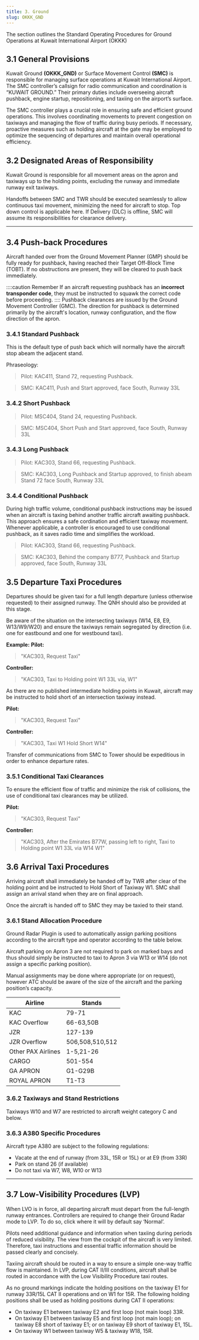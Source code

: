 ```yaml
---
title: 3. Ground
slug: OKKK_GND
---
```

The section outlines the Standard Operating Procedures for Ground Operations at Kuwait International Airport (OKKK)

## 3.1 General Provisions

Kuwait Ground **(OKKK_GND)** or Surface Movement Control **(SMC)** is responsible for managing surface operations at Kuwait International Airport. The SMC controller’s callsign for radio communication and coordination is “KUWAIT GROUND.” Their primary duties include overseeing aircraft pushback, engine startup, repositioning, and taxiing on the airport’s surface.

The SMC controller plays a crucial role in ensuring safe and efficient ground operations. This involves coordinating movements to prevent congestion on taxiways and managing the flow of traffic during busy periods. If necessary, proactive measures such as holding aircraft at the gate may be employed to optimize the sequencing of departures and maintain overall operational efficiency.


## 3.2 Designated Areas of Responsibility

Kuwait Ground is responsible for all movement areas on the apron and taxiways up to the holding points, excluding the runway and immediate runway exit taxiways.

Handoffs between SMC and TWR should be executed seamlessly to allow continuous taxi movement, minimizing the need for aircraft to stop. Top down control is applicable here. If Delivery (DLC) is offline, SMC will assume its responsibilities for clearance delivery.

---

## 3.4 Push-back Procedures

Aircraft handed over from the Ground Movement Planner (GMP) should be fully ready for pushback, having reached their Target Off-Block Time (TOBT). If no obstructions are present, they will be cleared to push back immediately.

::::caution Remember
If an aircraft requesting pushback has an **incorrect transponder code**, they must be instructed to squawk the correct code before proceeding.
::::
Pushback clearances are issued by the Ground Movement Controller (GMC). The direction for pushback is determined primarily by the aircraft's location, runway configuration, and the flow direction of the apron.

### 3.4.1 Standard Pushback

This is the default type of push back which will normally have the aircraft stop abeam the adjacent stand.

Phraseology:

>Pilot: KAC411, Stand 72, requesting Pushback.

>SMC: KAC411, Push and Start approved, face South, Runway 33L

### 3.4.2 Short Pushback

>Pilot: MSC404, Stand 24, requesting Pushback.

>SMC: MSC404, Short Push and Start approved, face South, Runway 33L

### 3.4.3  Long Pushback

>Pilot: KAC303, Stand 66, requesting Pushback.

>SMC: KAC303, Long Pushback and Startup approved, to finish abeam Stand 72 face South, Runway 33L

### 3.4.4 Conditional Pushback

During high traffic volume, conditional pushback instructions may be issued when an aircraft is taxing behind another traffic aircraft awaiting pushback. This approach ensures a safe cordination and efficient taxiway movement. Whenever applicable, a controller is encouraged to use conditional pushback, as it saves radio time and simplifies the workload.

>Pilot: KAC303, Stand 66, requesting Pushback.

>SMC: KAC303, Behind the company B777, Pushback and Startup approved, face South, Runway 33L

## 3.5 Departure Taxi Procedures
Departures should be given taxi for a full length departure (unless otherwise requested)
to their assigned runway. The QNH should also be provided at this stage.

Be aware of the situation on the intersecting taxiways (W14, E8, E9, W13/W9/W20) and
ensure the taxiways remain segregated by direction (i.e. one for eastbound and one for
westbound taxi).

**Example:**
**Pilot:**
> "KAC303, Request Taxi"

**Controller:**
> "KAC303, Taxi to Holding point W1 33L via, W1"

As there are no published intermediate holding points in Kuwait, aircraft may be instructed to hold short of an intersection taxiway instead.

**Pilot:**
> "KAC303, Request Taxi"

**Controller:**
> "KAC303, Taxi W1 Hold Short W14"

Transfer of communications from SMC to Tower should be expeditious in order to
enhance departure rates.

### 3.5.1 Conditional Taxi Clearances

To ensure the efficient flow of traffic and minimize the risk of collisions, the use of conditional taxi clearances may be utilized.

**Pilot:**
> "KAC303, Request Taxi"

**Controller:**
> "KAC303, After the Emirates B77W, passing left to right, Taxi to Holding point W1 33L via W14 W1"


## 3.6 Arrival Taxi Procedures
Arriving aircraft shall immediately be handed off by TWR after clear of the holding point and be instructed to Hold Short of Taxiway W1. SMC shall assign an arrival stand when they are on final approach.

Once the aircraft is handed off to SMC they may be taxied to their stand.

### 3.6.1 Stand Allocation Procedure

Ground Radar Plugin is used to automatically assign parking positions according to the aircraft type and operator according to the table below.

Aircraft parking on Apron 3 are not required to park on marked bays and thus should simply be instructed to taxi to Apron 3 via W13 or W14 (do not assign a specific
parking position).

Manual assignments may be done where appropriate (or on request), however ATC should be aware of the size of the aircraft and the parking position’s capacity.



| **Airline**        	| **Stands**      	|
|--------------------	|-----------------	|
| KAC                	|      79-71      	|
| KAC Overflow       	|    66-63,50B    	|
| JZR                	|     127-139     	|
| JZR Overflow       	| 506,508,510,512 	|
| Other PAX Airlines 	|    1-5,21-26    	|
| CARGO              	|     501-554     	|
| GA APRON           	|     G1-G29B     	|
| ROYAL APRON        	|      T1-T3      	|

### 3.6.2 Taxiways and Stand Restrictions
Taxiways W10 and W7 are restricted to aircraft weight category C and below.

### 3.6.3 A380 Specific Procedures
Aircraft type A380 are subject to the following regulations:
- Vacate at the end of runway (from 33L, 15R or 15L) or at E9 (from 33R)
- Park on stand 26 (if available)
- Do not taxi via W7, W8, W10 or W13

---

## 3.7 Low-Visibility Procedures (LVP)
When LVO is in force, all departing aircraft must depart from the full-length runway entrances. Controllers are required to change their Ground Radar mode to LVP. To do so, click where it will by default say ‘Normal’.

Pilots need additional guidance and information when taxiing during periods of reduced visibility. The view from the cockpit of the aircraft is very limited. Therefore, taxi instructions and essential traffic information should be passed clearly and concisely.

Taxiing aircraft should be routed in a way to ensure a simple one-way traffic flow is maintained. In LVP, during CAT II/III conditions, aircraft shall be routed in accordance
with the Low Visibility Procedure taxi routes.

As no ground markings indicate the holding positions on the taxiway E1 for runway 33R/15L CAT II operations and on W1 for 15R. The following holding positions shall be used as holding positions during CAT II operations:
- On taxiway E1 between taxiway E2 and first loop (not main loop) 33R.
- On taxiway E1 between taxiway E5 and first loop (not main loop); on taxiway E8 short of taxiway E1; or on taxiway E9 short of taxiway E1, 15L.
- On taxiway W1 between taxiway W5 & taxiway W18, 15R.
